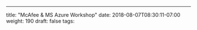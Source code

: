 ---
title: "McAfee & MS Azure Workshop"
date: 2018-08-07T08:30:11-07:00
weight: 190
draft: false
tags:  

